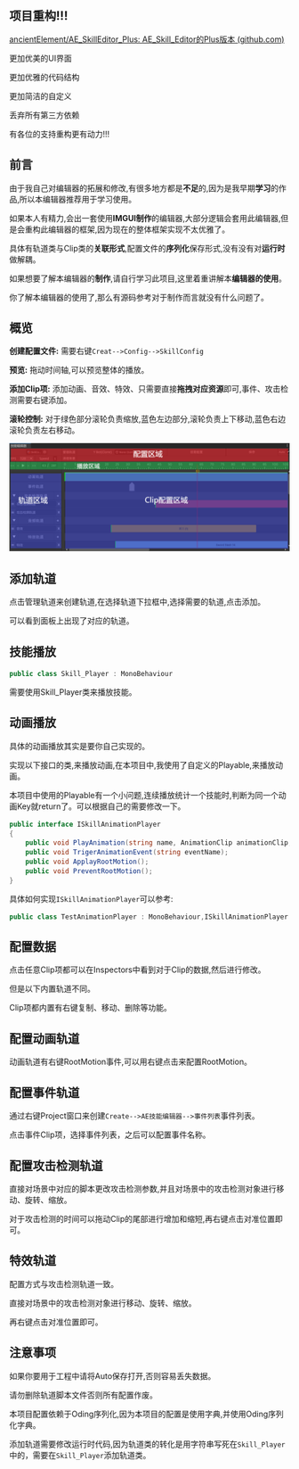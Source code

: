 ## 项目重构!!!

[ancientElement/AE_SkillEditor_Plus: AE_Skill_Editor的Plus版本 (github.com)](https://github.com/ancientElement/AE_SkillEditor_Plus)

更加优美的UI界面

更加优雅的代码结构

更加简洁的自定义

丢弃所有第三方依赖

有各位的支持重构更有动力!!!

## 前言

由于我自己对编辑器的拓展和修改,有很多地方都是**不足**的,因为是我早期**学习**的作品,所以本编辑器推荐用于学习使用。

如果本人有精力,会出一套使用**IMGUI制作**的编辑器,大部分逻辑会套用此编辑器,但是会重构此编辑器的框架,因为现在的整体框架实现不太优雅了。

具体有轨道类与Clip类的**关联形式**,配置文件的**序列化**保存形式,没有没有对**运行时**做解耦。

如果想要了解本编辑器的**制作**,请自行学习此项目,这里着重讲解本**编辑器的使用**。

你了解本编辑器的使用了,那么有源码参考对于制作而言就没有什么问题了。

## 概览

**创建配置文件:** 需要右键`Creat-->Config-->SkillConfig`

**预览:**              拖动时间轴,可以预览整体的播放。

**添加Clip项:**   添加动画、音效、特效、只需要直接**拖拽对应资源**即可,事件、攻击检测需要右键添加。

**滚轮控制:**      对于绿色部分滚轮负责缩放,蓝色左边部分,滚轮负责上下移动,蓝色右边滚轮负责左右移动。

![image-20240408130924672](ImagesAssets/image-20240408130924672.png)

## 添加轨道

点击管理轨道来创建轨道,在选择轨道下拉框中,选择需要的轨道,点击添加。

可以看到面板上出现了对应的轨道。

## 技能播放

```csharp
public class Skill_Player : MonoBehaviour
```

需要使用Skill_Player类来播放技能。

## 动画播放

具体的动画播放其实是要你自己实现的。

实现以下接口的类,来播放动画,在本项目中,我使用了自定义的Playable,来播放动画。

本项目中使用的Playable有一个小问题,连续播放统计一个技能时,判断为同一个动画Key就return了。可以根据自己的需要修改一下。

```csharp
public interface ISkillAnimationPlayer
{
    public void PlayAnimation(string name, AnimationClip animationClip, float enterTIme);
    public void TrigerAnimationEvent(string eventName);
    public void ApplayRootMotion();
    public void PreventRootMotion();
}
```

具体如何实现`ISkillAnimationPlayer`可以参考:

```csharp
public class TestAnimationPlayer : MonoBehaviour,ISkillAnimationPlayer
```

## 配置数据

点击任意Clip项都可以在Inspectors中看到对于Clip的数据,然后进行修改。

但是以下内置轨道不同。

Clip项都内置有右键复制、移动、删除等功能。

## 配置动画轨道

动画轨道有右键RootMotion事件,可以用右键点击来配置RootMotion。

## 配置事件轨道

通过右键Project窗口来创建`Create-->AE技能编辑器-->事件列表`事件列表。

点击事件Clip项，选择事件列表，之后可以配置事件名称。

## 配置攻击检测轨道

直接对场景中对应的脚本更改攻击检测参数,并且对场景中的攻击检测对象进行移动、旋转、缩放。

对于攻击检测的时间可以拖动Clip的尾部进行增加和缩短,再右键点击对准位置即可。

## 特效轨道

配置方式与攻击检测轨道一致。

直接对场景中的攻击检测对象进行移动、旋转、缩放。

再右键点击对准位置即可。

## 注意事项

如果你要用于工程中请将Auto保存打开,否则容易丢失数据。

请勿删除轨道脚本文件否则所有配置作废。

本项目配置依赖于Oding序列化,因为本项目的配置是使用字典,并使用Oding序列化字典。

添加轨道需要修改运行时代码,因为轨道类的转化是用字符串写死在`Skill_Player`中的，需要在`Skill_Player`添加轨道类。